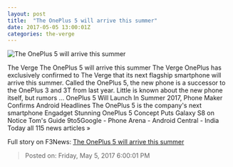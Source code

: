 ```yaml
---
layout: post
title:  "The OnePlus 5 will arrive this summer"
date: 2017-05-05 13:00:01Z
categories: the-verge
---
```


![The OnePlus 5 will arrive this summer](https://cdn0.vox-cdn.com/thumbor/eXTH7YY8z7y5YA9ukhUhbzV5_qQ=/0x107:2036x1252/1600x900/cdn0.vox-cdn.com/uploads/chorus_image/image/54612925/Screen_Shot_2016-07-25_at_1.50.08_PM.0.0.png)

The Verge The OnePlus 5 will arrive this summer The Verge OnePlus has exclusively confirmed to The Verge that its next flagship smartphone will arrive this summer. Called the OnePlus 5, the new phone is a successor to the OnePlus 3 and 3T from last year. Little is known about the new phone itself, but rumors ... OnePlus 5 Will Launch In Summer 2017, Phone Maker Confirms Android Headlines The OnePlus 5 is the company's next smartphone Engadget Stunning OnePlus 5 Concept Puts Galaxy S8 on Notice Tom's Guide 9to5Google - Phone Arena - Android Central - India Today all 115 news articles »


Full story on F3News: [The OnePlus 5 will arrive this summer](http://www.f3nws.com/n/GaHhbD)

> Posted on: Friday, May 5, 2017 6:00:01 PM
